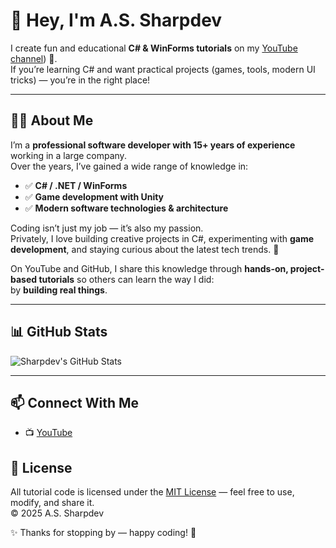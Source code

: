 # 👋 Hey, I'm A.S. Sharpdev  

I create fun and educational **C# & WinForms tutorials** on my [YouTube channel](https://www.youtube.com/channel/UCNmK2twdLhdEMH5x0iqfw2A)) 🎥.  
If you’re learning C# and want practical projects (games, tools, modern UI tricks) — you’re in the right place!  

---

## 👨‍💻 About Me
I’m a **professional software developer with 15+ years of experience** working in a large company.  
Over the years, I’ve gained a wide range of knowledge in:  
- ✅ **C# / .NET / WinForms**  
- ✅ **Game development with Unity**  
- ✅ **Modern software technologies & architecture**  

Coding isn’t just my job — it’s also my passion.  
Privately, I love building creative projects in C#, experimenting with **game development**, and staying curious about the latest tech trends. 🚀  

On YouTube and GitHub, I share this knowledge through **hands-on, project-based tutorials** so others can learn the way I did:  
by **building real things**.  

---

## 📊 GitHub Stats
![Sharpdev's GitHub Stats](https://github-readme-stats.vercel.app/api?username=AS-Sharpdev&show_icons=true&theme=radical)  

---

## 📫 Connect With Me
- 📺 [YouTube](https://www.youtube.com/@easylearningcsharp)  

## 📜 License
All tutorial code is licensed under the [MIT License](LICENSE) — feel free to use, modify, and share it.  
© 2025 A.S. Sharpdev  

✨ Thanks for stopping by — happy coding! 🚀
